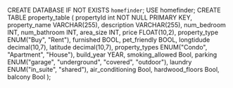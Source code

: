 CREATE DATABASE IF NOT EXISTS `homefinder`;
USE homefinder;
CREATE TABLE property_table (
    propertyId int NOT NULL PRIMARY KEY,
    property_name VARCHAR(255),
    description VARCHAR(255),
    num_bedroom INT,
    num_bathroom INT,
    area_size INT,
    price FLOAT(10,2),
    property_type ENUM("Buy", "Rent"),
    furnished BOOL,
    pet_friendly BOOL,
    longtidude decimal(10,7),
    latitude decimal(10,7),
    property_types ENUM("Condo", "Apartment", "House"),
    build_year YEAR,
    smoking_allowed Bool,
    parking ENUM("garage", "underground", "covered", "outdoor"),
    laundry ENUM("in_suite", "shared"),
    air_conditioning Bool,
    hardwood_floors Bool,
    balcony Bool
);
